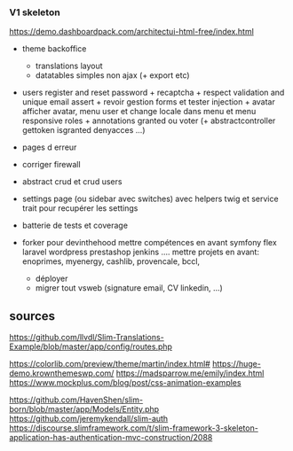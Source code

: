 ### V1 skeleton

https://demo.dashboardpack.com/architectui-html-free/index.html

- theme backoffice
    + translations layout
    + datatables simples non ajax (+ export etc) 
- users 
    register and reset password
        + recaptcha
        + respect validation and unique email assert
        + revoir gestion forms et tester injection
        + avatar
            afficher avatar, menu user et change locale dans menu et menu responsive
    roles + annotations granted ou voter (+ abstractcontroller gettoken isgranted denyacces ...)
- pages d erreur
- corriger firewall
- abstract crud et crud users
- settings page (ou sidebar avec switches) avec helpers twig et service trait pour recupérer les settings
- batterie de tests et coverage
        
- forker pour devinthehood
        mettre compétences en avant
            symfony
            flex
            laravel
            wordpress
            prestashop
            jenkins
            ....
        mettre projets en avant: enoprimes, myenergy, cashlib, provencale, bccl, 
    + déployer
    + migrer tout vsweb (signature email, CV linkedin, ...)
    
sources
-------

https://github.com/llvdl/Slim-Translations-Example/blob/master/app/config/routes.php

https://colorlib.com/preview/theme/martin/index.html#
https://huge-demo.krownthemeswp.com/
https://madsparrow.me/emily/index.html
https://www.mockplus.com/blog/post/css-animation-examples

https://github.com/HavenShen/slim-born/blob/master/app/Models/Entity.php
https://github.com/jeremykendall/slim-auth
https://discourse.slimframework.com/t/slim-framework-3-skeleton-application-has-authentication-mvc-construction/2088

